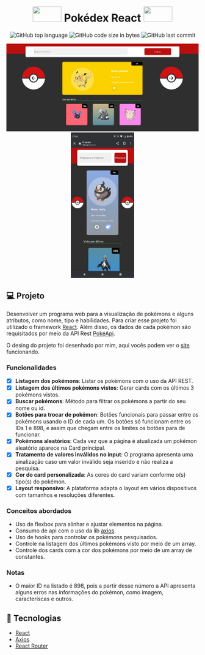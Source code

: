 <h1 align = "center"> 
    <img src = https://media2.giphy.com/media/nPu9aQYq1dQbu/giphy.gif?cid=ecf05e47f5cy9kkh3d4d387cdrwtrlbmn8dugb7ofncbo502&rid=giphy.gif&ct=s" height = "40" width = "75"/>
        Pokédex React 
    <img src = https://media2.giphy.com/media/nPu9aQYq1dQbu/giphy.gif?cid=ecf05e47f5cy9kkh3d4d387cdrwtrlbmn8dugb7ofncbo502&rid=giphy.gif&ct=s" height = "40" width = "75"/>
</h1> 

<p  align = "center">
    <img alt="GitHub top language" src="https://img.shields.io/github/languages/top/juanfernandez13/pokedex_react?color=yellow"/>
    <img alt="GitHub code size in bytes" src="https://img.shields.io/github/languages/code-size/juanfernandez13/pokedex_react?color=yellow"/>
    <img alt="GitHub last commit" src="https://img.shields.io/github/last-commit/juanfernandez13/pokedex_react?color=yellow">
</p>

<p align="center">
    <img src="./readme/webDesign.png" width="830"/>
    <img src="./readme/mobileDesign.jpeg" height="380"/>
</p>

## 💻 Projeto
<p>
    Desenvolver um programa web para a visualização de pokémons e alguns atributos, como nome, tipo e habilidades. Para criar esse projeto foi utilizado o framework 
    <a href="https://pt-br.reactjs.org/">React</a>.
    Além disso, os dados de cada pokémon são requisitados por meio da API Rest
    <a href="https://pokeapi.co/">PokéApi</a>.
</p>
<p>
    O desing do projeto foi desenhado por mim, aqui vocês podem ver o <a href="https://pokedex-react-sage.vercel.app/">site</a> funcionando.
</p>

### Funcionalidades
 - [x] **Listagem dos pokémons**: Listar os pokémons com o uso da API REST.
- [x] **Listagem dos últimos pokémons vistos**: Gerar cards com os últimos 3 pokémons vistos.
- [x] **Buscar pokémons**: Método para filtrar os pokémons a partir do seu nome ou id.
- [x] **Botões para trocar de pokémon**: Botões funcionais para passar entre os pokémons usando o ID de cada um. Os botões só funcionam entre os IDs 1 e 898, e assim que chegam entre os limites os botões para de funcionar.
- [x] **Pokémons aleatórios**: Cada vez que a página é atualizada um pokémon aleatório aparece na Card príncipal.
- [x] **Tratamento de valores inválidos no input**: O programa apresenta uma sinalização caso um valor inválido seja inserido e não realiza a pesquisa.
- [x] **Cor do card personalizada**: As cores do card variam conforme o(s) tipo(s) do pokémon.
- [x] **Layout responsivo**: A plataforma adapta o layout em vários dispositivos com tamanhos e resoluções diferentes.

### Conceitos abordados
- Uso de flexbox para alinhar e ajustar elementos na página.
- Consumo de api com o uso da lib [axios](https://github.com/axios/axios).
- Uso de hooks para controlar os pokémons pesquisados.
- Controle na listagem dos últimos pokémons visto por meio de um array.
- Controle dos cards com a cor dos pokémons por meio de um array de constantes.

### Notas
- O maior ID na listado é 898, pois a partir desse número a API apresenta alguns erros nas informações do pokémon, como imagem, caracteríscas e outros.

## :rocket: Tecnologias

-  [React](https://pt-br.reactjs.org/)
-  [Axios](https://github.com/axios/axios)
-  [React Router](https://reactrouter.com/web/guides/quick-start)


